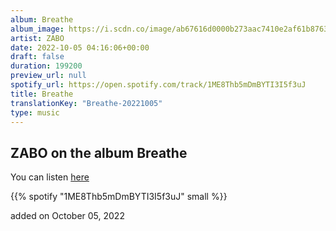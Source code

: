 ```yaml
---
album: Breathe
album_image: https://i.scdn.co/image/ab67616d0000b273aac7410e2af61b876314bd56
artist: ZABO
date: 2022-10-05 04:16:06+00:00
draft: false
duration: 199200
preview_url: null
spotify_url: https://open.spotify.com/track/1ME8Thb5mDmBYTI3I5f3uJ
title: Breathe
translationKey: "Breathe-20221005"
type: music
---
```


## ZABO on the album Breathe

You can listen [here](https://open.spotify.com/track/1ME8Thb5mDmBYTI3I5f3uJ)

{{% spotify "1ME8Thb5mDmBYTI3I5f3uJ" small %}}

added on October 05, 2022